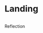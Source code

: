 # Landing

<figure><img src="../../.gitbook/assets/微信图片_20241002112533.jpg" alt=""><figcaption></figcaption></figure>

Reflection&#x20;



